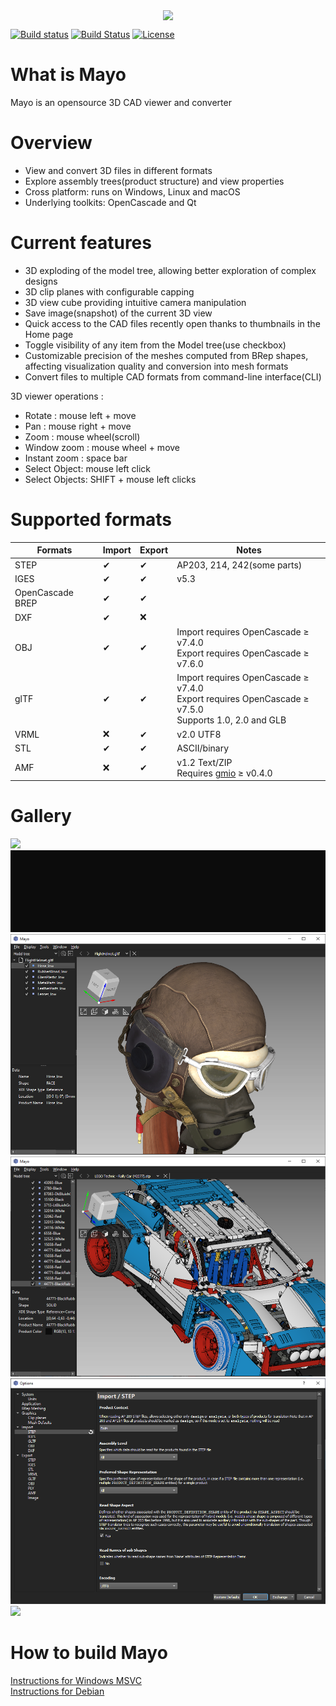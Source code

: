 <p align="center">
  <img src="images/appicon_256.png" width="200px" align="center" />
</p>

[![Build status](https://ci.appveyor.com/api/projects/status/6d1w0d6gw28npxpf?svg=true)](https://ci.appveyor.com/project/HuguesDelorme/mayo)
[![Build Status](https://img.shields.io/travis/fougue/mayo/develop.svg?logo=travis)](https://app.travis-ci.com/fougue/mayo)
[![License](https://img.shields.io/badge/license-BSD%202--clause-blue.svg)](https://github.com/fougue/mayo/blob/develop/LICENSE.txt)

# What is Mayo
Mayo is an opensource 3D CAD viewer and converter

# Overview
* View and convert 3D files in different formats
* Explore assembly trees(product structure) and view properties
* Cross platform: runs on Windows, Linux and macOS
* Underlying toolkits: OpenCascade and Qt

# Current features
* 3D exploding of the model tree, allowing better exploration of complex designs
* 3D clip planes with configurable capping
* 3D view cube providing intuitive camera manipulation
* Save image(snapshot) of the current 3D view
* Quick access to the CAD files recently open thanks to thumbnails in the Home page
* Toggle visibility of any item from the Model tree(use checkbox)
* Customizable precision of the meshes computed from BRep shapes, affecting visualization quality and conversion into mesh formats
* Convert files to multiple CAD formats from command-line interface(CLI)

3D viewer operations :
* Rotate : mouse left + move
* Pan : mouse right + move
* Zoom : mouse wheel(scroll)
* Window zoom : mouse wheel + move
* Instant zoom : space bar
* Select Object: mouse left click
* Select Objects: SHIFT + mouse left clicks

# Supported formats
  Formats                 |  Import   |  Export  | Notes
--------------------------|-----------|----------|------------------------------
STEP                      |  &#10004; | &#10004; | AP203, 214, 242(some parts)
IGES                      |  &#10004; | &#10004; | v5.3
OpenCascade BREP          |  &#10004; | &#10004; |
DXF                       |  &#10004; | &#10060; |
OBJ                       |  &#10004; | &#10004; | Import requires OpenCascade &#8805; v7.4.0<br>Export requires OpenCascade &#8805; v7.6.0
glTF                      |  &#10004; | &#10004; | Import requires OpenCascade &#8805; v7.4.0<br>Export requires OpenCascade &#8805; v7.5.0<br>Supports 1.0, 2.0 and GLB
VRML                      |  &#10060; | &#10004; | v2.0 UTF8
STL                       |  &#10004; | &#10004; | ASCII/binary
AMF                       |  &#10060; | &#10004; | v1.2 Text/ZIP<br>Requires [gmio](https://github.com/fougue/gmio) &#8805; v0.4.0

# Gallery

<img src="doc/screencast_1.gif"/>

<img src="doc/screencast_cli.gif"/>

<img src="doc/screenshot_2.png"/>

<img src="doc/screenshot_3.png"/>

<img src="doc/screenshot_4.png"/>

<img src="doc/screenshot_5.png"/>

# How to build Mayo
[Instructions for Windows MSVC](https://github.com/fougue/mayo/wiki/Build-instructions-for-Windows-MSVC)  
[Instructions for Debian](https://github.com/fougue/mayo/wiki/Build-instructions-for-Debian)
